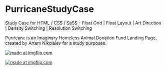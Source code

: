 # PurricaneStudyCase
Study Case for HTML / CSS / SaSS - Float Grid | Float Layout | Art Direction | Density Switching | Resolution Switching

Purricane is an Imaginary Homeless Animal Donation Fund Landing Page, created by Artem Nikolaiev for a study purposes.

<a href="https://imgflip.com/gif/3let8d"><img src="https://i.imgflip.com/3let8d.gif" title="made at imgflip.com"/></a>

<a href="https://imgflip.com/gif/3letd4"><img src="https://i.imgflip.com/3letd4.gif" title="made at imgflip.com"/></a>
